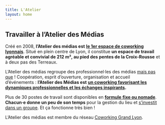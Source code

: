 ```yaml
---
title: L'Atelier
layout: home
---
```


## Travailler à l’Atelier des Médias

Créé en 2008, **l’Atelier des médias est** [**le 1er espace de coworking lyonnais**](https://www.atelier-medias.org/blog/les-origines-de-l-atelier-des-medias "Les origines de l’Atelier des médias"). Situé en plein centre de Lyon, il constitue **un espace de travail agréable et convivial de 212 m², au pied des pentes de la Croix-Rousse** et à deux pas des Terreaux.

L’Atelier des médias regroupe des professionnel·les des médias [mais pas que](https://www.atelier-medias.org/qui-sommes-nous "Les coworkeuses et coworkeurs de l’Atelier des médias") ! Coopération, esprit d’ouverture, organisation et accueil d’événements : **l’Atelier des Médias est** [**un coworking favorisant les dynamiques professionnelles et les échanges inspirants**](https://www.atelier-medias.org/blog/5-bonnes-raisons-de-rejoindre-notre-coworking-a-lyon "Pourquoi rejoindre le coworking l’Atelier des médias à Lyon")**.**

Plus de 30 postes de travail sont disponibles en [**formule** **fixe ou nomade**](https://www.atelier-medias.org/nous-rejoindre "Formules d’abonnements à l’Atelier des médias"). **Chacun·e donne un peu de son temps** pour la gestion du lieu et [s’investit dans un groupe](https://www.atelier-medias.org/blog/a-latelier-des-medias-un-fonctionnement-par-groupes-ideal-pour-un-espace-autogere "L’Atelier des médias, un coworking modèle à Lyon"). Et ça fonctionne très bien !

L’Atelier des médias est membre du réseau [Coworking Grand Lyon](https://www.coworking-grandlyon.org/ "L’Atelier des médias, membre du réseau Coworking Grand Lyon").
